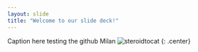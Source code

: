 ```yaml
---
layout: slide
title: "Welcome to our slide deck!"
---
```


Caption here
testing the github Milan
![steroidtocat](https://octodex.github.com/images/steroidtocat.png)
{: .center}
